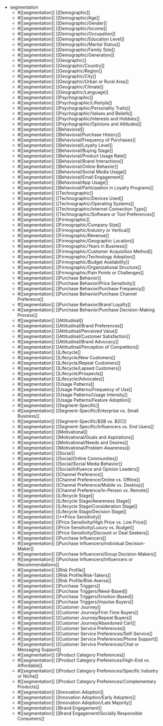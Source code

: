 - segmentation
  - #[[segmentation]]  [[Demographic]]
  - #[[segmentation]]  [[Demographic/Age]]
  - #[[segmentation]]  [[Demographic/Gender]]
  - #[[segmentation]]  [[Demographic/Income]]
  - #[[segmentation]]  [[Demographic/Occupation]]
  - #[[segmentation]]  [[Demographic/Education Level]]
  - #[[segmentation]]  [[Demographic/Marital Status]]
  - #[[segmentation]]  [[Demographic/Family Size]]
  - #[[segmentation]]  [[Demographic/Generation]]
  - #[[segmentation]]  [[Geographic]]
  - #[[segmentation]]  [[Geographic/Country]]
  - #[[segmentation]]  [[Geographic/Region]]
  - #[[segmentation]]  [[Geographic/City]]
  - #[[segmentation]]  [[Geographic/Urban or Rural Area]]
  - #[[segmentation]]  [[Geographic/Climate]]
  - #[[segmentation]]  [[Geographic/Language]]
  - #[[segmentation]]  [[Psychographic]]
  - #[[segmentation]]  [[Psychographic/Lifestyle]]
  - #[[segmentation]]  [[Psychographic/Personality Traits]]
  - #[[segmentation]]  [[Psychographic/Values and Beliefs]]
  - #[[segmentation]]  [[Psychographic/Interests and Hobbies]]
  - #[[segmentation]]  [[Psychographic/Opinions and Attitudes]]
  - #[[segmentation]]  [[Behavioral]]
  - #[[segmentation]]  [[Behavioral/Purchase History]]
  - #[[segmentation]]  [[Behavioral/Frequency of Purchases]]
  - #[[segmentation]]  [[Behavioral/Loyalty Level]]
  - #[[segmentation]]  [[Behavioral/Buying Stage]]
  - #[[segmentation]]  [[Behavioral/Product Usage Rate]]
  - #[[segmentation]]  [[Behavioral/Brand Interactions]]
  - #[[segmentation]]  [[Behavioral/Online Behavior]]
  - #[[segmentation]]  [[Behavioral/Social Media Usage]]
  - #[[segmentation]]  [[Behavioral/Email Engagement]]
  - #[[segmentation]]  [[Behavioral/App Usage]]
  - #[[segmentation]]  [[Behavioral/Participation in Loyalty Programs]]
  - #[[segmentation]]  [[Technographic]]
  - #[[segmentation]]  [[Technographic/Devices Used]]
  - #[[segmentation]]  [[Technographic/Operating Systems]]
  - #[[segmentation]]  [[Technographic/Internet Connection Type]]
  - #[[segmentation]]  [[Technographic/Software or Tool Preferences]]
  - #[[segmentation]]  [[Firmographic]]
  - #[[segmentation]]  [[Firmographic/Company Size]]
  - #[[segmentation]]  [[Firmographic/Industry or Vertical]]
  - #[[segmentation]]  [[Firmographic/Revenue]]
  - #[[segmentation]]  [[Firmographic/Geographic Location]]
  - #[[segmentation]]  [[Firmographic/Years in Business]]
  - #[[segmentation]]  [[Firmographic/Customer Acquisition Method]]
  - #[[segmentation]]  [[Firmographic/Technology Adoption]]
  - #[[segmentation]]  [[Firmographic/Budget Availability]]
  - #[[segmentation]]  [[Firmographic/Organizational Structure]]
  - #[[segmentation]]  [[Firmographic/Pain Points or Challenges]]
  - #[[segmentation]]  [[Purchase Behavior]]
  - #[[segmentation]]  [[Purchase Behavior/Price Sensitivity]]
  - #[[segmentation]]  [[Purchase Behavior/Purchase Frequency]]
  - #[[segmentation]]  [[Purchase Behavior/Purchase Channel Preference]]
  - #[[segmentation]]  [[Purchase Behavior/Brand Loyalty]]
  - #[[segmentation]]  [[Purchase Behavior/Purchase Decision-Making Process]]
  - #[[segmentation]]  [[Attitudinal]]
  - #[[segmentation]]  [[Attitudinal/Brand Preferences]]
  - #[[segmentation]]  [[Attitudinal/Perceived Value]]
  - #[[segmentation]]  [[Attitudinal/Customer Satisfaction]]
  - #[[segmentation]]  [[Attitudinal/Brand Advocacy]]
  - #[[segmentation]]  [[Attitudinal/Perception of Competitors]]
  - #[[segmentation]]  [[Lifecycle]]
  - #[[segmentation]]  [[Lifecycle/New Customers]]
  - #[[segmentation]]  [[Lifecycle/Repeat Customers]]
  - #[[segmentation]]  [[Lifecycle/Lapsed Customers]]
  - #[[segmentation]]  [[Lifecycle/Prospects]]
  - #[[segmentation]]  [[Lifecycle/Advocates]]
  - #[[segmentation]]  [[Usage Patterns]]
  - #[[segmentation]]  [[Usage Patterns/Frequency of Use]]
  - #[[segmentation]]  [[Usage Patterns/Usage Intensity]]
  - #[[segmentation]]  [[Usage Patterns/Feature Adoption]]
  - #[[segmentation]]  [[Segment-Specific]]
  - #[[segmentation]]  [[Segment-Specific/Enterprise vs. Small Business]]
  - #[[segmentation]]  [[Segment-Specific/B2B vs. B2C]]
  - #[[segmentation]]  [[Segment-Specific/Influencers vs. End Users]]
  - #[[segmentation]]  [[Motivational]]
  - #[[segmentation]]  [[Motivational/Goals and Aspirations]]
  - #[[segmentation]]  [[Motivational/Needs and Desires]]
  - #[[segmentation]]  [[Motivational/Problem Awareness]]
  - #[[segmentation]]  [[Social]]
  - #[[segmentation]]  [[Social/Online Communities]]
  - #[[segmentation]]  [[Social/Social Media Behavior]]
  - #[[segmentation]]  [[Social/Influence and Opinion Leaders]]
  - #[[segmentation]]  [[Channel Preference]]
  - #[[segmentation]]  [[Channel Preference/Online vs. Offline]]
  - #[[segmentation]]  [[Channel Preference/Mobile vs. Desktop]]
  - #[[segmentation]]  [[Channel Preference/In-Person vs. Remote]]
  - #[[segmentation]]  [[Lifecycle Stage]]
  - #[[segmentation]]  [[Lifecycle Stage/Awareness Stage]]
  - #[[segmentation]]  [[Lifecycle Stage/Consideration Stage]]
  - #[[segmentation]]  [[Lifecycle Stage/Decision Stage]]
  - #[[segmentation]]  [[**Price Sensitivity]]
  - #[[segmentation]]  [[Price Sensitivity/High Price vs. Low Price]]
  - #[[segmentation]]  [[Price Sensitivity/Luxury vs. Budget]]
  - #[[segmentation]]  [[Price Sensitivity/Discount or Deal Seekers]]
  - #[[segmentation]]  [[Purchase Influencers]]
  - #[[segmentation]]  [[Purchase Influencers/Individual Decision-Maker]]
  - #[[segmentation]]  [[Purchase Influencers/Group Decision-Makers]]
  - #[[segmentation]]  [[Purchase Influencers/Influencers or Recommendations]]
  - #[[segmentation]]  [[Risk Profile]]
  - #[[segmentation]]  [[Risk Profile/Risk-Takers]]
  - #[[segmentation]]  [[Risk Profile/Risk-Averse]]
  - #[[segmentation]]  [[Purchase Triggers]]
  - #[[segmentation]]  [[Purchase Triggers/Need-Based]]
  - #[[segmentation]]  [[Purchase Triggers/Emotion-Based]]
  - #[[segmentation]]  [[Purchase Triggers/Impulse Buyers]]
  - #[[segmentation]]  [[Customer Journey]]
  - #[[segmentation]]  [[Customer Journey/First-Time Buyers]]
  - #[[segmentation]]  [[Customer Journey/Repeat Buyers]]
  - #[[segmentation]]  [[Customer Journey/Abandoned Cart]]
  - #[[segmentation]]  [[Customer Service Preferences]]
  - #[[segmentation]]  [[Customer Service Preferences/Self-Service]]
  - #[[segmentation]]  [[Customer Service Preferences/Phone Support]]
  - #[[segmentation]]  [[Customer Service Preferences/Chat or Messaging Support]]
  - #[[segmentation]]  [[Product Category Preferences]]
  - #[[segmentation]]  [[Product Category Preferences/High-End vs. Affordable]]
  - #[[segmentation]]  [[Product Category Preferences/Specific Industry or Niche]]
  - #[[segmentation]]  [[Product Category Preferences/Complementary Products]]
  - #[[segmentation]]  [[Innovation Adoption]]
  - #[[segmentation]]  [[Innovation Adoption/Early Adopters]]
  - #[[segmentation]]  [[Innovation Adoption/Late Majority]]
  - #[[segmentation]]  [[Brand Engagement]]
  - #[[segmentation]]  [[Brand Engagement/Socially Responsible Consumers]]


